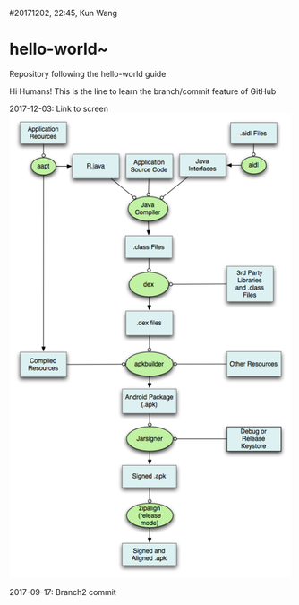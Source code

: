 #20171202, 22:45, Kun Wang

# hello-world~
Repository following the hello-world guide

Hi Humans!
This is the line to learn the branch/commit feature of GitHub

2017-12-03: Link to screen
![image](https://github.com/bukaiqiaode/hello-world/blob/master/20160204114932917.png)

2017-09-17: Branch2 commit



